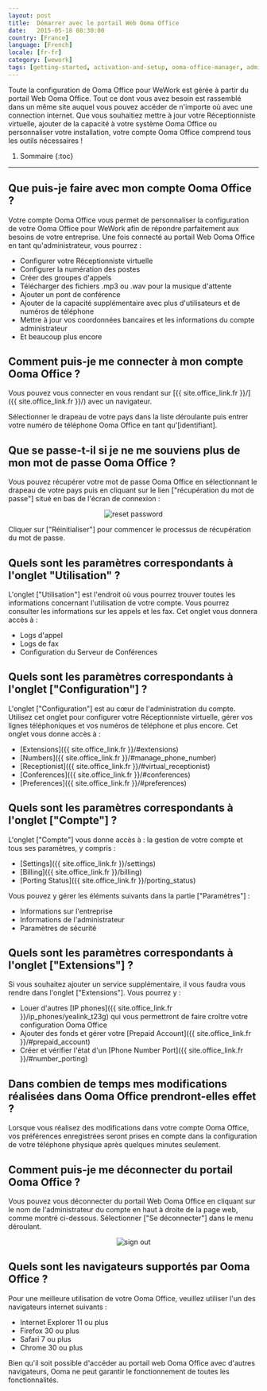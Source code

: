 ```yaml
---
layout: post
title:  Démarrer avec le portail Web Ooma Office
date:   2015-05-18 08:30:00
country: [France]
language: [French]
locale: [fr-fr]
category: [wework]
tags: [getting-started, activation-and-setup, ooma-office-manager, admin-features, wework]
---
```


Toute la configuration de Ooma Office pour WeWork est gérée à partir du portail Web Ooma Office. Tout ce dont vous avez besoin est rassemblé dans un même site auquel vous pouvez accéder de n'importe où avec une connection internet. Que vous souhaitiez mettre à jour votre Réceptionniste virtuelle, ajouter de la capacité à votre système Ooma Office ou personnaliser votre installation, votre compte Ooma Office comprend tous les outils nécessaires !

1. Sommaire
{:toc}
* * *

## Que puis-je faire avec mon compte Ooma Office ?

Votre compte Ooma Office vous permet de personnaliser la configuration de votre Ooma Office pour WeWork afin de répondre parfaitement aux besoins de votre entreprise. Une fois connecté au portail Web Ooma Office en tant qu'administrateur, vous pourrez :

* Configurer votre Réceptionniste virtuelle
* Configurer la numération des postes
* Créer des groupes d'appels
* Télécharger des fichiers .mp3 ou .wav pour la musique d'attente
* Ajouter un pont de conférence
* Ajouter de la capacité supplémentaire avec plus d'utilisateurs et de numéros de téléphone
* Mettre à jour vos coordonnées bancaires et les informations du compte administrateur
* Et beaucoup plus encore

## Comment puis-je me connecter à mon compte Ooma Office ?

Vous pouvez vous connecter en vous rendant sur [{{ site.office_link.fr }}/]({{ site.office_link.fr }}/) avec un navigateur.

Sélectionner le drapeau de votre pays dans la liste déroulante puis entrer votre numéro de téléphone Ooma Office en tant qu'[identifiant].

## Que se passe-t-il si je ne me souviens plus de mon mot de passe Ooma Office ?

Vous pouvez récupérer votre mot de passe Ooma Office en sélectionnant le drapeau de votre pays puis en cliquant sur le lien ["récupération du mot de passe"] situé en bas de l'écran de connexion :

<p align="center"><img alt="reset password" src="{{ site.baseurl }}/assets/images/ooma_office_wework/login_screen_reset_password.png" /></p>

Cliquer sur ["Réinitialiser"] pour commencer le processus de récupération du mot de passe.

## Quels sont les paramètres correspondants à l'onglet "Utilisation" ?

L'onglet ["Utilisation"] est l'endroit où vous pourrez trouver toutes les informations concernant l'utilisation de votre compte. Vous pourrez consulter les informations sur les appels et les fax. Cet onglet vous donnera accès à :

* Logs d'appel
* Logs de fax
* Configuration du Serveur de Conférences

## Quels sont les paramètres correspondants à l'onglet ["Configuration"] ?

L'onglet ["Configuration"] est au cœur de l'administration du compte. Utilisez cet onglet pour configurer votre Réceptionniste virtuelle, gérer vos lignes téléphoniques et vos numéros de téléphone et plus encore. Cet onglet vous donne accès à :

* [Extensions]({{ site.office_link.fr }}/#extensions)
* [Numbers]({{ site.office_link.fr }}/#manage_phone_number)
* [Receptionist]({{ site.office_link.fr }}/#virtual_receptionist)
* [Conferences]({{ site.office_link.fr }}/#conferences)
* [Preferences]({{ site.office_link.fr }}/#preferences)

## Quels sont les paramètres correspondants à l'onglet ["Compte"] ?

L'onglet ["Compte"] vous donne accès à : la gestion de votre compte et tous ses paramètres, y compris :

* [Settings]({{ site.office_link.fr }}/settings)
* [Billing]({{ site.office_link.fr }}/billing)
* [Porting Status]({{ site.office_link.fr }}/porting_status)

Vous pouvez y gérer les éléments suivants dans la partie ["Paramètres"] : 

* Informations sur l'entreprise
* Informations de l'administrateur
* Paramètres de sécurité

## Quels sont les paramètres correspondants à l'onglet ["Extensions"] ?

Si vous souhaitez ajouter un service supplémentaire, il vous faudra vous rendre dans l'onglet ["Extensions"]. Vous pourrez y :

* Louer d'autres [IP phones]({{ site.office_link.fr }}/ip_phones/yealink_t23g) qui vous permettront de faire croître votre configuration Ooma Office
* Ajouter des fonds et gérer votre [Prepaid Account]({{ site.office_link.fr }}/#prepaid_account)
* Créer et vérifier l'état d'un [Phone Number Port]({{ site.office_link.fr }}/#number_porting)

## Dans combien de temps mes modifications réalisées dans Ooma Office prendront-elles effet ?

Lorsque vous réalisez des modifications dans votre compte Ooma Office, vos préférences enregistrées seront prises en compte dans la configuration de votre téléphone physique après quelques minutes seulement.

## Comment puis-je me déconnecter du portail Ooma Office ?

Vous pouvez vous déconnecter du portail Web Ooma Office en cliquant sur le nom de l'administrateur du compte en haut à droite de la page web, comme montré ci-dessous. Sélectionner ["Se déconnecter"] dans le menu déroulant.

<p align="center"><img alt="sign out" src="{{ site.baseurl }}/assets/images/ooma_office_manager/sign_out.png" /></p>

## Quels sont les navigateurs supportés par Ooma Office ?

Pour une meilleure utilisation de votre Ooma Office, veuillez utiliser l'un des navigateurs internet suivants :

* Internet Explorer 11 ou plus
* Firefox 30 ou plus
* Safari 7 ou plus
* Chrome 30 ou plus

Bien qu'il soit possible d'accéder au portail web Ooma Office avec d'autres navigateurs, Ooma ne peut garantir le fonctionnement de toutes les fonctionnalités.